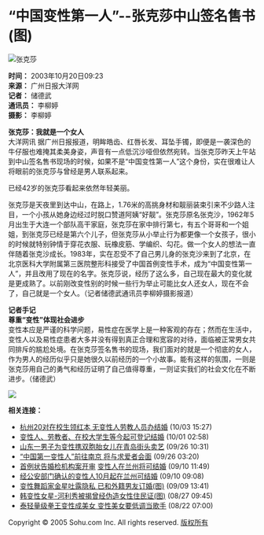 # “中国变性第一人”--张克莎中山签名售书(图)

![张克莎](https://photo.sohu.com/59/37/Img214643759.jpg)

**时间：** 2003年10月20日09:23  
**来源：** 广州日报大洋网  
**记者：** 储德武  
**通讯员：** 李柳婷  
**摄影：** 李柳婷  

**张克莎：我就是一个女人**  
大洋网讯 据广州日报报道，明眸皓齿、红唇长发、耳坠手镯，即便是一袭深色的牛仔服也难掩其柔美身姿，声音有一点低沉沙哑但依然宛转。当张克莎昨天上午站到中山签名售书现场的时候，如果不是“中国变性第一人”这个身份，实在很难让人将眼前的张克莎与曾经是男人联系起来。

已经42岁的张克莎看起来依然年轻美丽。

张克莎是天夜里到达中山，在路上，1.76米的高挑身材和靓丽装束引来不少路人注目，一个小孩从她身边经过时脱口赞道阿姨“好靓”。张克莎原名张克沙，1962年5月出生于大连一个部队高干家庭，张克莎在家中排行第七，有五个哥哥和一个姐姐，到张克莎已经是第六个儿子，但张克莎从小举止行为都更像一个女孩子，很小的时候就特别钟情于穿花衣服、玩橡皮筋、学编织、勾花。做一个女人的想法一直伴随着张克沙成长。1983年，实在忍受不了自己男儿身的张克沙来到了北京，在北京医科大学附属第三医院整形科接受了中国首例变性手术，成为“中国变性第一人”，并且改用了现在的名字。张克莎说，经历了这么多，自己现在最大的变化就是更成熟了。以前刚改变性别的时候一些行为举止可能比女人还女人，现在不会了，自己就是一个女人。（记者储德武通讯员李柳婷摄影报道）  

**记者手记**  
**尊重“变性”体现社会进步**  
变性本应是严谨的科学问题，易性症在医学上是一种客观的存在；然而在生活中，变性人以及易性症患者大多并没有得到真正合理和宽容的对待，面临被正常男女共同排斥的尴尬处境。在张克莎签名售书的现场，我们面对的就是一个彻底的女人，作为男人的经历似乎只是她很久以前经历的一个小故事。能有这样的氛围，一则是张克莎用自己的勇气和经历证明了自己值得尊重，一则证实我们的社会文化在不断进步。（储德武）  

![](https://images.sohu.com/cs/sms/ad/wenzhangyetuiguang/050728/images/wl_mmssp_48.gif)

**相关连接：**
- [杭州20对在校生领红本 无变性人劳教人员办结婚](https://news.sohu.com/85/21/news214052185.shtml) (10/03 15:27)
- [变性人、劳教者、在校大学生等今起可登记结婚](https://news.sohu.com/55/65/news213966555.shtml) (10/01 02:58)
- [山东一男子为变性携双胞胎女儿在青岛街头卖艺](https://news.sohu.com/93/41/news213654193.shtml) (09/26 10:31)
- [“中国第一变性人”前往南京 将与求爱者会面](https://news.sohu.com/60/16/news213641660.shtml) (09/26 03:20)
- [首例状告婚检机构案开审](https://news.sohu.com/28/87/news213028728.shtml) [变性人在兰州将可结婚](https://news.sohu.com/17/28/news213032817.shtml) (09/10 11:49)
- [经公安部门确认的变性人10月起在兰州可结婚](https://news.sohu.com/17/28/news213032817.shtml) (09/10 09:08)
- [变性舞蹈家金星吐露隐私 已和外籍男友订婚(图)](https://yule.sohu.com/85/78/article213007885.shtml) (09/09 13:41)
- [韩变性女星-河利秀被揭曾经伪造女性住民证(图)](https://yule.sohu.com/00/60/article212526000.shtml) (08/27 09:45)
- [泰轻量级拳王变性成美女 变性美女要低调当歌手](https://news.sohu.com/77/44/news212364477.shtml) (08/22 07:00)

Copyright © 2005 Sohu.com Inc. All rights reserved. [版权所有](https://www.sohu.com/about/copyright.html)